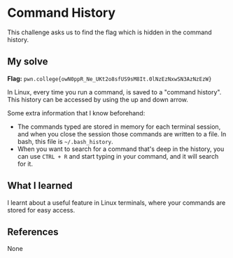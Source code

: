 # Command History
This challenge asks us to find the flag which is hidden in the command history.

## My solve
**Flag:** `pwn.college{owN0ppR_Ne_UKt2o8sfUS9sM8It.0lNzEzNxwSN3AzNzEzW}`

In Linux, every time you run a command, is saved to a "command history". This history can be accessed by using the up and down arrow.

Some extra information that I know beforehand:
- The commands typed are stored in memory for each terminal session, and when you close the session those commands are written to a file. In bash, this file is `~/.bash_history`.
- When you want to search for a command that's deep in the history, you can use `CTRL + R` and start typing in your command, and it will search for it.

## What I learned
I learnt about a useful feature in Linux terminals, where your commands are stored for easy access.

## References 
None